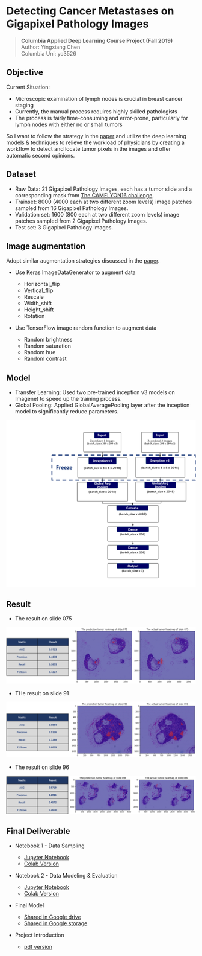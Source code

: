 Detecting Cancer Metastases on Gigapixel Pathology Images
============

> **Columbia Applied Deep Learning Course Project (Fall 2019)**  
Author: Yingxiang Chen  
Columbia Uni: yc3526

Objective
------------
Current Situation:  

- Microscopic examination of lymph nodes is crucial in breast cancer staging  
- Currently, the manual process requires highly skilled pathologists  
- The process is fairly time-consuming and error-prone, particularly for lymph nodes with either no or small tumors   

So I want to follow the strategy in the [paper](https://arxiv.org/pdf/1703.02442.pdf) and utilize the deep learning models & techniques to relieve the workload of physicians by creating a workflow to detect and locate tumor pixels in the images and offer automatic second opinions.  

Dataset
------------
- Raw Data: 21 Gigapixel Pathology Images, each has a tumor slide and a corresponding mask from [The CAMELYON16 challenge](https://camelyon16.grand-challenge.org/Data/).  
- Trainset: 8000 (4000 each at two different zoom levels) image patches sampled from 16 Gigapixel Pathology Images.  
- Validation set: 1600 (800 each at two different zoom levels) image patches sampled from 2 Gigapixel Pathology Images.  
- Test set: 3 Gigapixel Pathology Images.  

Image augmentation
------------

Adopt similar augmentation strategies discussed in the [paper](https://arxiv.org/pdf/1703.02442.pdf).  
- Use Keras ImageDataGenerator to augment data  
  - Horizontal_flip 
  - Vertical_flip
  - Rescale
  - Width_shift
  - Height_shift
  - Rotation  

- Use TensorFlow image random function to augment data
  - Random brightness
  - Random saturation
  - Random hue
  - Random contrast  

Model
------------
- Transfer Learning: Used two pre-trained inception v3 models on Imagenet to speed up the training process.  
- Global Pooling: Applied GlobalAveragePooling layer after the inception model to significantly reduce parameters.  

![img](./photo/model.png)  

Result
------------
- The result on slide 075  

![img](./photo/075.png)  

- THe result on slide 91  

![img](./photo/091.png)  

- The result on slide 96 

![img](./photo/096.png)  


Final Deliverable
------------

- Notebook 1 - Data Sampling  
    - [Jupyter Notebook](./NB1_Data_Cleaning.ipynb)  
    - [Colab Version](https://colab.research.google.com/github/YC-Coder-Chen/Detecting-Cancer-on-Gigapixel-Images/blob/master/NB1_Data_Cleaning.ipynb)  

- Notebook 2 - Data Modeling & Evaluation  
    - [Jupyter Notebook](./NB2_Modeling.ipynb)  
    - [Colab Version](https://colab.research.google.com/github/YC-Coder-Chen/Detecting-Cancer-on-Gigapixel-Images/blob/master/NB2_Modeling.ipynb)  

- Final Model
    - [Shared in Google drive](https://drive.google.com/file/d/1kt5kM_ZrFY7a_xUAha1VWU6nqpfjHUrv/view?usp=sharing)  
    - [Shared in Google storage](https://storage.cloud.google.com/adl-project-yc3526/weights-12-0.94.hdf5)  

- Project Introduction
    - [pdf version](./ADL_Present_Final.pdf)
